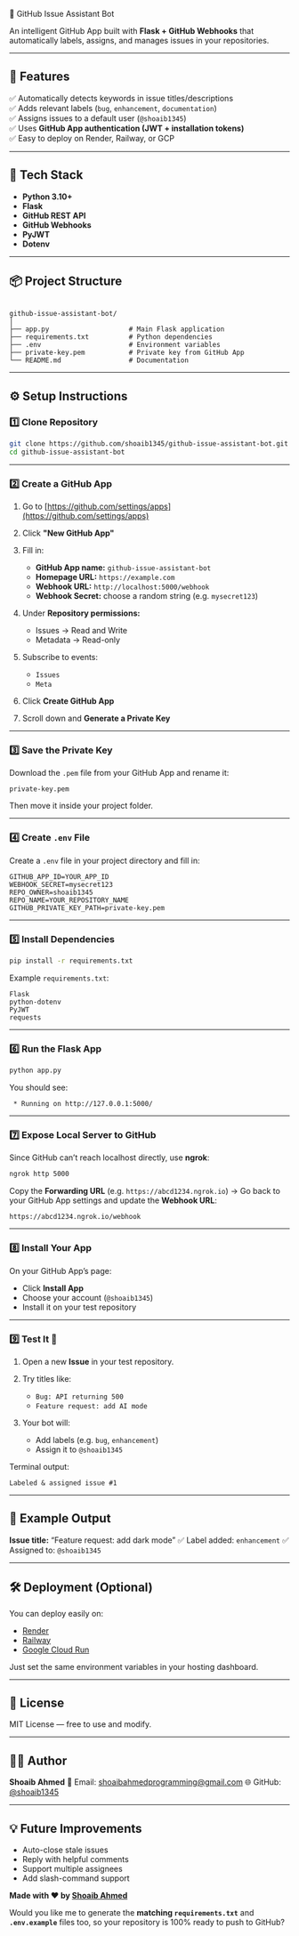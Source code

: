 🤖 GitHub Issue Assistant Bot

An intelligent GitHub App built with **Flask + GitHub Webhooks** that automatically labels, assigns, and manages issues in your repositories.

---

## 🚀 Features

✅ Automatically detects keywords in issue titles/descriptions  
✅ Adds relevant labels (`bug`, `enhancement`, `documentation`)  
✅ Assigns issues to a default user (`@shoaib1345`)  
✅ Uses **GitHub App authentication (JWT + installation tokens)**  
✅ Easy to deploy on Render, Railway, or GCP  

---

## 🧠 Tech Stack

- **Python 3.10+**
- **Flask**
- **GitHub REST API**
- **GitHub Webhooks**
- **PyJWT**
- **Dotenv**

---

## 📦 Project Structure

```

github-issue-assistant-bot/
│
├── app.py                    # Main Flask application
├── requirements.txt          # Python dependencies
├── .env                      # Environment variables
├── private-key.pem           # Private key from GitHub App
└── README.md                 # Documentation

````

---

## ⚙️ Setup Instructions

### 1️⃣ Clone Repository

```bash
git clone https://github.com/shoaib1345/github-issue-assistant-bot.git
cd github-issue-assistant-bot
````

---

### 2️⃣ Create a GitHub App

1. Go to [https://github.com/settings/apps](https://github.com/settings/apps)
2. Click **"New GitHub App"**
3. Fill in:

   * **GitHub App name:** `github-issue-assistant-bot`
   * **Homepage URL:** `https://example.com`
   * **Webhook URL:** `http://localhost:5000/webhook`
   * **Webhook Secret:** choose a random string (e.g. `mysecret123`)
4. Under **Repository permissions:**

   * Issues → Read and Write
   * Metadata → Read-only
5. Subscribe to events:

   * `Issues`
   * `Meta`
6. Click **Create GitHub App**
7. Scroll down and **Generate a Private Key**

---

### 3️⃣ Save the Private Key

Download the `.pem` file from your GitHub App and rename it:

```
private-key.pem
```

Then move it inside your project folder.

---

### 4️⃣ Create `.env` File

Create a `.env` file in your project directory and fill in:

```env
GITHUB_APP_ID=YOUR_APP_ID
WEBHOOK_SECRET=mysecret123
REPO_OWNER=shoaib1345
REPO_NAME=YOUR_REPOSITORY_NAME
GITHUB_PRIVATE_KEY_PATH=private-key.pem
```

---

### 5️⃣ Install Dependencies

```bash
pip install -r requirements.txt
```

Example `requirements.txt`:

```
Flask
python-dotenv
PyJWT
requests
```

---

### 6️⃣ Run the Flask App

```bash
python app.py
```

You should see:

```
 * Running on http://127.0.0.1:5000/
```

---

### 7️⃣ Expose Local Server to GitHub

Since GitHub can’t reach localhost directly, use **ngrok**:

```bash
ngrok http 5000
```

Copy the **Forwarding URL** (e.g. `https://abcd1234.ngrok.io`)
→ Go back to your GitHub App settings and update the **Webhook URL**:

```
https://abcd1234.ngrok.io/webhook
```

---

### 8️⃣ Install Your App

On your GitHub App’s page:

* Click **Install App**
* Choose your account (`@shoaib1345`)
* Install it on your test repository

---

### 9️⃣ Test It 🚀

1. Open a new **Issue** in your test repository.
2. Try titles like:

   * `Bug: API returning 500`
   * `Feature request: add AI mode`
3. Your bot will:

   * Add labels (e.g. `bug`, `enhancement`)
   * Assign it to `@shoaib1345`

Terminal output:

```
Labeled & assigned issue #1
```

---

## 🧩 Example Output

**Issue title:** “Feature request: add dark mode”
✅ Label added: `enhancement`
✅ Assigned to: `@shoaib1345`

---

## 🛠️ Deployment (Optional)

You can deploy easily on:

* [Render](https://render.com/)
* [Railway](https://railway.app/)
* [Google Cloud Run](https://cloud.google.com/run)

Just set the same environment variables in your hosting dashboard.

---

## 📜 License

MIT License — free to use and modify.

---

## 👨‍💻 Author

**Shoaib Ahmed**
📧 Email: [shoaibahmedprogramming@gmail.com](mailto:shoaibahmedprogramming@gmail.com)
🌐 GitHub: [@shoaib1345](https://github.com/shoaib1345)

---

## 💡 Future Improvements

* Auto-close stale issues
* Reply with helpful comments
* Support multiple assignees
* Add slash-command support


**Made with ❤️ by [Shoaib Ahmed](https://github.com/shoaib1345)**

Would you like me to generate the **matching `requirements.txt`** and **`.env.example`** files too, so your repository is 100% ready to push to GitHub?
```
